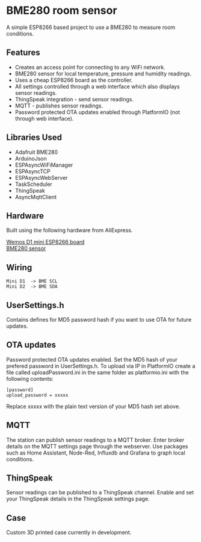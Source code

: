 # BME280 room sensor

A simple ESP8266 based project to use a BME280 to measure room conditions.

## Features

* Creates an access point for connecting to any WiFi network.
* BME280 sensor for local temperature, pressure and humidity readings.
* Uses a cheap ESP8266 board as the controller.
* All settings controlled through a web interface which also displays sensor readings.
* ThingSpeak integration - send sensor readings.
* MQTT - publishes sensor readings.
* Password protected OTA updates enabled through PlatformIO (not through web interface).


## Libraries Used

* Adafruit BME280
* ArduinoJson
* ESPAsyncWiFiManager
* ESPAsyncTCP
* ESPAsyncWebServer
* TaskScheduler
* ThingSpeak
* AsyncMqttClient

## Hardware

Built using the following hardware from AliExpress.

[Wemos D1 mini ESP8266 board](https://www.aliexpress.com/item/32651747570.html)  
[BME280 sensor](https://www.aliexpress.com/item/32849462236.html)

## Wiring

    Mini D1  -> BME SCL  
    Mini D2  -> BME SDA  

## UserSettings.h

Contains defines for MD5 password hash if you want to use OTA for future updates.

## OTA updates

Password protected OTA updates enabled. Set the MD5 hash of your prefered password in UserSettings.h. To upload via IP in PlatformIO create a file called uploadPassword.ini in the same folder as platformio.ini with the following contents:

    [password]
    upload_password = xxxxx
    
Replace xxxxx with the plain text version of your MD5 hash set above.

## MQTT

The station can publish sensor readings to a MQTT broker. Enter broker details on the MQTT settings page through the webserver. Use packages such as Home Assistant, Node-Red, Influxdb and Grafana to graph local conditions.

## ThingSpeak

Sensor readings can be published to a ThingSpeak channel. Enable and set your ThingSpeak details in the ThingSpeak settings page.

## Case

Custom 3D printed case currently in development.

